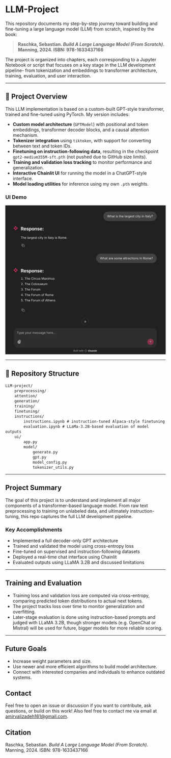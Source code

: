 # LLM-Project

This repository documents my step-by-step journey toward building and fine-tuning a large language model (LLM) from scratch, inspired by the book:

> **Raschka, Sebastian. _Build A Large Language Model (From Scratch)_. Manning, 2024. ISBN: 978-1633437166**

The project is organized into chapters, each corresponding to a Jupyter Notebook or script that focuses on a key stage in the LLM development pipeline- from tokenization and embeddings to transformer architecture, training, evaluation, and user interaction.

---

## 🔧 Project Overview

This LLM implementation is based on a custom-built GPT-style transformer, trained and fine-tuned using PyTorch. My version includes:

- **Custom model architecture** (`GPTModel`) with positional and token embeddings, transformer decoder blocks, and a causal attention mechanism.
- **Tokenizer integration** using `tiktoken`, with support for converting between text and token IDs.
- **Finetuning on instruction-following data**, resulting in the checkpoint `gpt2-medium355M-sft.pth` (not pushed due to GitHub size limits).
- **Training and validation loss tracking** to monitor performance and generalization.
- **Interactive Chainlit UI** for running the model in a ChatGPT-style interface.
- **Model loading utilities** for inference using my own `.pth` weights.

### UI Demo

![demo](llm-ui.png)

---

## 📁 Repository Structure

	LLM-project/
 		preprocessing/
   		attention/
     	generation/
       	training/
	 	finetuning/
   		instructions/
     		instructions.ipynb # instruction-tuned Alpaca-style finetuning
			evaluation.ipynb # LLaMa-3.2B-based evaluation of model outputs
   		ui/
     		app.py
			model/
   				generate.py
       			gpt.py
	   			model_config.py
       			tokenizer_utils.py
	   			
---

## Project Summary

The goal of this project is to understand and implement all major components of a transformer-based language model. From raw text preprocessing to training on unlabeled data, and ultimately instruction-tuning, this repo captures the full LLM development pipeline.

### Key Accomplishments

- Implemented a full decoder-only GPT architecture
- Trained and validated the model using cross-entropy loss
- Fine-tuned on supervised and instruction-following datasets
- Deployed a real-time chat interface using Chainlit
- Evaluated outputs using LLaMA 3.2B and discussed limitations

---

## Training and Evaluation

* Training loss and validation loss are computed via cross-entropy, comparing predicted token distributions to actual next tokens.
* The project tracks loss over time to monitor generalization and overfitting.
* Later-stage evaluation is done using instruction-based prompts and judged with LLaMA 3.2B, though stronger models (e.g. OpenChat or Mistral) will be used for future, bigger models for more reliable scoring.

---

## Future Goals
* Increase weight parameters and size.
* Use newer and more efficient algorithms to build model architecture.
* Connect with interested companies and individuals to enhance outdated systems.

## Contact

Feel free to open an issue or discussion if you want to contribute, ask questions, or build on this work! Also feel free to contact me via email at amirvalizadeh161@gmail.com.

## Citation

Raschka, Sebastian. *Build A Large Language Model (From Scratch)*. Manning, 2024.
ISBN: 978-1633437166

